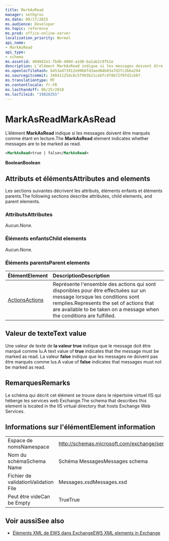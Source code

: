 ```yaml
---
title: MarkAsRead
manager: sethgros
ms.date: 09/17/2015
ms.audience: Developer
ms.topic: reference
ms.prod: office-online-server
localization_priority: Normal
api_name:
- MarkAsRead
api_type:
- schema
ms.assetid: 404842e1-fbdb-480d-a1d8-ba1ab2c9fb1e
description: L’élément MarkAsRead indique si les messages doivent être marqués comme étant en lecture.
ms.openlocfilehash: b453ad73912e99b6fd3aed84b03a7d2fc2b6a294
ms.sourcegitcommit: 34041125dc8c5f993b21cebfc4f8b72f0fd2cb6f
ms.translationtype: MT
ms.contentlocale: fr-FR
ms.lasthandoff: 06/25/2018
ms.locfileid: "19828355"
---
```

# <a name="markasread"></a><span data-ttu-id="7d248-103">MarkAsRead</span><span class="sxs-lookup"><span data-stu-id="7d248-103">MarkAsRead</span></span>

<span data-ttu-id="7d248-104">L’élément **MarkAsRead** indique si les messages doivent être marqués comme étant en lecture.</span><span class="sxs-lookup"><span data-stu-id="7d248-104">The **MarkAsRead** element indicates whether messages are to be marked as read.</span></span> 
  
```XML
<MarkAsRead>true | false</MarkAsRead>
```

 <span data-ttu-id="7d248-105">**Boolean**</span><span class="sxs-lookup"><span data-stu-id="7d248-105">**Boolean**</span></span>
## <a name="attributes-and-elements"></a><span data-ttu-id="7d248-106">Attributs et éléments</span><span class="sxs-lookup"><span data-stu-id="7d248-106">Attributes and elements</span></span>

<span data-ttu-id="7d248-107">Les sections suivantes décrivent les attributs, éléments enfants et éléments parents.</span><span class="sxs-lookup"><span data-stu-id="7d248-107">The following sections describe attributes, child elements, and parent elements.</span></span>
  
### <a name="attributes"></a><span data-ttu-id="7d248-108">Attributs</span><span class="sxs-lookup"><span data-stu-id="7d248-108">Attributes</span></span>

<span data-ttu-id="7d248-109">Aucun.</span><span class="sxs-lookup"><span data-stu-id="7d248-109">None.</span></span>
  
### <a name="child-elements"></a><span data-ttu-id="7d248-110">Éléments enfants</span><span class="sxs-lookup"><span data-stu-id="7d248-110">Child elements</span></span>

<span data-ttu-id="7d248-111">Aucun.</span><span class="sxs-lookup"><span data-stu-id="7d248-111">None.</span></span>
  
### <a name="parent-elements"></a><span data-ttu-id="7d248-112">Éléments parents</span><span class="sxs-lookup"><span data-stu-id="7d248-112">Parent elements</span></span>

|<span data-ttu-id="7d248-113">**Élément**</span><span class="sxs-lookup"><span data-stu-id="7d248-113">**Element**</span></span>|<span data-ttu-id="7d248-114">**Description**</span><span class="sxs-lookup"><span data-stu-id="7d248-114">**Description**</span></span>|
|:-----|:-----|
|[<span data-ttu-id="7d248-115">Actions</span><span class="sxs-lookup"><span data-stu-id="7d248-115">Actions</span></span>](actions.md) <br/> |<span data-ttu-id="7d248-116">Représente l'ensemble des actions qui sont disponibles pour être effectuées sur un message lorsque les conditions sont remplies.</span><span class="sxs-lookup"><span data-stu-id="7d248-116">Represents the set of actions that are available to be taken on a message when the conditions are fulfilled.</span></span>  <br/> |
   
## <a name="text-value"></a><span data-ttu-id="7d248-117">Valeur de texte</span><span class="sxs-lookup"><span data-stu-id="7d248-117">Text value</span></span>

<span data-ttu-id="7d248-118">Une valeur de texte de **la valeur true** indique que le message doit être marqué comme lu.</span><span class="sxs-lookup"><span data-stu-id="7d248-118">A text value of **true** indicates that the message must be marked as read.</span></span> <span data-ttu-id="7d248-119">La valeur **false** indique que les messages ne doivent pas être marqués comme lus.</span><span class="sxs-lookup"><span data-stu-id="7d248-119">A value of **false** indicates that messages must not be marked as read.</span></span> 
  
## <a name="remarks"></a><span data-ttu-id="7d248-120">Remarques</span><span class="sxs-lookup"><span data-stu-id="7d248-120">Remarks</span></span>

<span data-ttu-id="7d248-121">Le schéma qui décrit cet élément se trouve dans le répertoire virtuel IIS qui héberge les services web Exchange.</span><span class="sxs-lookup"><span data-stu-id="7d248-121">The schema that describes this element is located in the IIS virtual directory that hosts Exchange Web Services.</span></span>
  
## <a name="element-information"></a><span data-ttu-id="7d248-122">Informations sur l'élément</span><span class="sxs-lookup"><span data-stu-id="7d248-122">Element information</span></span>

|||
|:-----|:-----|
|<span data-ttu-id="7d248-123">Espace de noms</span><span class="sxs-lookup"><span data-stu-id="7d248-123">Namespace</span></span>  <br/> |http://schemas.microsoft.com/exchange/services/2006/messages  <br/> |
|<span data-ttu-id="7d248-124">Nom du schéma</span><span class="sxs-lookup"><span data-stu-id="7d248-124">Schema Name</span></span>  <br/> |<span data-ttu-id="7d248-125">Schéma Messages</span><span class="sxs-lookup"><span data-stu-id="7d248-125">Messages schema</span></span>  <br/> |
|<span data-ttu-id="7d248-126">Fichier de validation</span><span class="sxs-lookup"><span data-stu-id="7d248-126">Validation File</span></span>  <br/> |<span data-ttu-id="7d248-127">Messages.xsd</span><span class="sxs-lookup"><span data-stu-id="7d248-127">Messages.xsd</span></span>  <br/> |
|<span data-ttu-id="7d248-128">Peut être vide</span><span class="sxs-lookup"><span data-stu-id="7d248-128">Can be Empty</span></span>  <br/> |<span data-ttu-id="7d248-129">True</span><span class="sxs-lookup"><span data-stu-id="7d248-129">True</span></span>  <br/> |
   
## <a name="see-also"></a><span data-ttu-id="7d248-130">Voir aussi</span><span class="sxs-lookup"><span data-stu-id="7d248-130">See also</span></span>



- [<span data-ttu-id="7d248-131">Éléments XML de EWS dans Exchange</span><span class="sxs-lookup"><span data-stu-id="7d248-131">EWS XML elements in Exchange</span></span>](ews-xml-elements-in-exchange.md)

